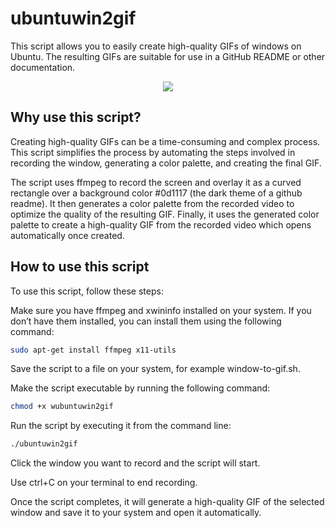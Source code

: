 # ubuntuwin2gif

This script allows you to easily create high-quality GIFs of windows on Ubuntu. The resulting GIFs are suitable for use in a GitHub README or other documentation.

<p align="center">
  <img src="https://github.com/RichKMLS/recordwin/assets/105183376/f02c5a5e-b811-4d9e-9a9f-c2884232a0b1"/>
  <br>
</p>

## Why use this script?
Creating high-quality GIFs can be a time-consuming and complex process. This script simplifies the process by automating the steps involved in recording the window, generating a color palette, and creating the final GIF.

The script uses ffmpeg to record the screen and overlay it as a curved rectangle over a background color #0d1117 (the dark theme of a github readme). It then generates a color palette from the recorded video to optimize the quality of the resulting GIF. Finally, it uses the generated color palette to create a high-quality GIF from the recorded video which opens automatically once created.

## How to use this script
To use this script, follow these steps:

Make sure you have ffmpeg and xwininfo installed on your system. If you don’t have them installed, you can install them using the following command:
```bash
sudo apt-get install ffmpeg x11-utils
```
Save the script to a file on your system, for example window-to-gif.sh.

Make the script executable by running the following command:
```bash
chmod +x wubuntuwin2gif
```
Run the script by executing it from the command line:
```bash
./ubuntuwin2gif
```
Click the window you want to record and the script will start. 

Use ctrl+C on your terminal to end recording.

Once the script completes, it will generate a high-quality GIF of the selected window and save it to your system and open it automatically.
